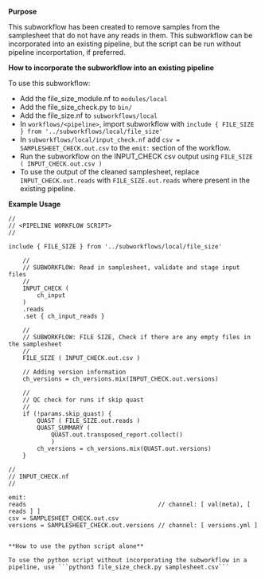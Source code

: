 **Purpose**

This subworkflow has been created to remove samples from the samplesheet that do not have any reads in them. This subworkflow can be incorporated into an existing pipeline, but the script can be run without pipeline incorportation, if preferred. 

**How to incorporate the subworkflow into an existing pipeline**

To use this subworkflow: 
- Add the file_size_module.nf to ```modules/local```
- Add the file_size_check.py to ```bin/```
- Add the file_size.nf to ```subworkflows/local```
- In ```workflows/<pipeline>```, import subworkflow with ```include { FILE_SIZE } from '../subworkflows/local/file_size'```
- In ```subworkflows/local/input_check.nf``` add ```csv = SAMPLESHEET_CHECK.out.csv``` to the ```emit:``` section of the workflow.
- Run the subworkflow on the INPUT_CHECK csv output using ```FILE_SIZE ( INPUT_CHECK.out.csv )```
- To use the output of the cleaned samplesheet, replace ```INPUT_CHECK.out.reads``` with ```FILE_SIZE.out.reads``` where present in the existing pipeline.

**Example Usage**
```
//
// <PIPELINE WORKFLOW SCRIPT> 
//

include { FILE_SIZE } from '../subworkflows/local/file_size'

    //
    // SUBWORKFLOW: Read in samplesheet, validate and stage input files
    //
    INPUT_CHECK (
        ch_input
    )
    .reads
    .set { ch_input_reads }

    //
    // SUBWORKFLOW: FILE SIZE, Check if there are any empty files in the samplesheet
    //
    FILE_SIZE ( INPUT_CHECK.out.csv )

    // Adding version information
    ch_versions = ch_versions.mix(INPUT_CHECK.out.versions)

    //
    // QC check for runs if skip quast
    //
    if (!params.skip_quast) {
        QUAST ( FILE_SIZE.out.reads )
        QUAST_SUMMARY (
            QUAST.out.transposed_report.collect()
            )
        ch_versions = ch_versions.mix(QUAST.out.versions)
    }

//
// INPUT_CHECK.nf 
//

```
    emit:
    reads                                     // channel: [ val(meta), [ reads ] ]
    csv = SAMPLESHEET_CHECK.out.csv
    versions = SAMPLESHEET_CHECK.out.versions // channel: [ versions.yml ]
```

**How to use the python script alone**

To use the python script without incorporating the subworkflow in a pipeline, use ```python3 file_size_check.py samplesheet.csv```